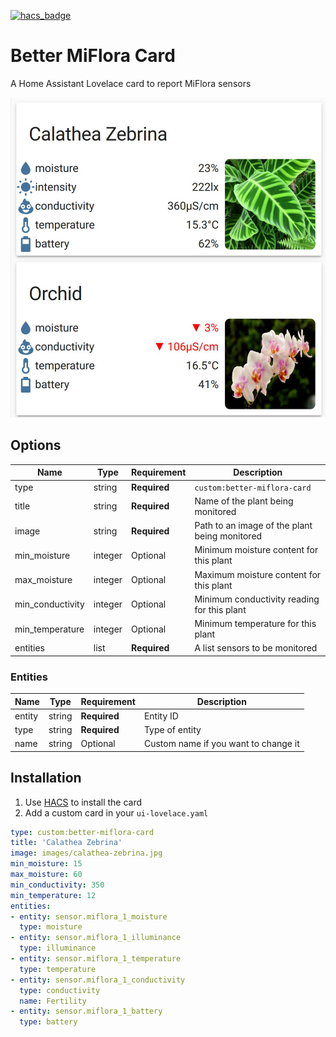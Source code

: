 [![hacs_badge](https://img.shields.io/badge/HACS-Custom-orange.svg?style=for-the-badge)](https://github.com/custom-components/hacs)


# Better MiFlora Card

A Home Assistant Lovelace card to report MiFlora sensors

![better-miflora-card](https://github.com/roman-16/better-miflora-card/raw/master/better-miflora-card.png)

## Options

| Name             | Type    | Requirement  | Description                                   |
| ---------------- | ------- | ------------ | --------------------------------------------- |
| type             | string  | **Required** | `custom:better-miflora-card`                         |
| title            | string  | **Required** | Name of the plant being monitored             |
| image            | string  | **Required** | Path to an image of the plant being monitored |
| min_moisture     | integer | Optional     | Minimum moisture content for this plant       |
| max_moisture     | integer | Optional     | Maximum moisture content for this plant       |
| min_conductivity | integer | Optional     | Minimum conductivity reading for this plant   |
| min_temperature  | integer | Optional     | Minimum temperature for this plant            |
| entities         | list    | **Required** | A list sensors to be monitored                |

### Entities

| Name             | Type    | Requirement  | Description                                   |
| ---------------- | ------- | ------------ | --------------------------------------------- |
| entity           | string  | **Required** | Entity ID                                     |
| type             | string  | **Required** | Type of entity                                |
| name             | string  | Optional     | Custom name if you want to change it          |


## Installation

1. Use [HACS](https://hacs.xyz) to install the card
2. Add a custom card in your `ui-lovelace.yaml`

```yaml
type: custom:better-miflora-card
title: 'Calathea Zebrina'
image: images/calathea-zebrina.jpg
min_moisture: 15
max_moisture: 60
min_conductivity: 350
min_temperature: 12
entities:
- entity: sensor.miflora_1_moisture
  type: moisture
- entity: sensor.miflora_1_illuminance
  type: illuminance
- entity: sensor.miflora_1_temperature
  type: temperature
- entity: sensor.miflora_1_conductivity
  type: conductivity
  name: Fertility
- entity: sensor.miflora_1_battery
  type: battery
```
